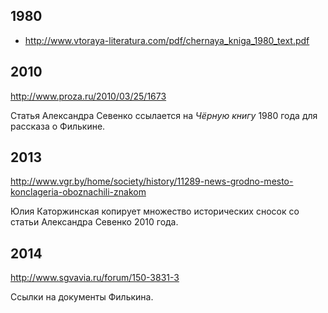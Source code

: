 ## 1980

* http://www.vtoraya-literatura.com/pdf/chernaya_kniga_1980_text.pdf

## 2010

http://www.proza.ru/2010/03/25/1673

Статья Александра Севенко ссылается на _Чёрную книгу_ 1980 года для рассказа о Филькине.

## 2013

http://www.vgr.by/home/society/history/11289-news-grodno-mesto-konclageria-oboznachili-znakom

Юлия Каторжинская копирует множество исторических сносок со статьи Александра Севенко 2010 года.

## 2014

http://www.sgvavia.ru/forum/150-3831-3

Ссылки на документы Филькина.
